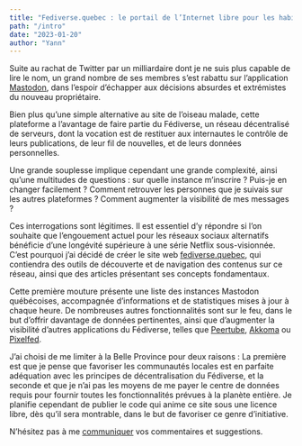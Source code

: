 ```yaml
---
title: "Fediverse.quebec : le portail de l’Internet libre pour les habitants de la Belle Province."
path: "/intro"
date: "2023-01-20"
author: "Yann"
---
```


Suite au rachat de Twitter par un milliardaire dont je ne suis plus capable de lire le nom, un grand nombre de ses membres s’est rabattu sur l’application [Mastodon](https://joinmastodon.org/fr), dans l’espoir d’échapper aux décisions absurdes et extrémistes du nouveau propriétaire.

Bien plus qu’une simple alternative au site de l’oiseau malade, cette plateforme a l’avantage de faire partie du Fédiverse, un réseau décentralisé de serveurs, dont la vocation est de restituer aux internautes le contrôle de leurs publications, de leur fil de nouvelles, et de leurs données personnelles.

Une grande souplesse implique cependant une grande complexité, ainsi qu’une multitudes de questions : sur quelle instance m’inscrire ? Puis-je en changer facilement ? Comment retrouver les personnes que je suivais sur les autres plateformes ? Comment augmenter la visibilité de mes messages ?

Ces interrogations sont légitimes. Il est essentiel d’y répondre si l’on souhaite que l’engouement actuel pour les réseaux sociaux alternatifs bénéficie d’une longévité supérieure à une série Netflix sous-visionnée.
C’est pourquoi j’ai décidé de créer le site web [fediverse.quebec](https://fediverse.quebec), qui contiendra des outils de découverte et de navigation des contenus sur ce réseau, ainsi que des articles présentant ses concepts fondamentaux.

Cette première mouture présente une liste des instances Mastodon québécoises, accompagnée d’informations et de statistiques mises à jour à chaque heure. De nombreuses autres fonctionnalités sont sur le feu, dans le but d’offrir davantage de données pertinentes, ainsi que d’augmenter la visibilité d’autres applications du Fédiverse, telles que [Peertube](https://joinpeertube.org/fr/), [Akkoma](https://akkoma.social/) ou [Pixelfed](https://pixelfed.org/).

J’ai choisi de me limiter à la Belle Province pour deux raisons : La première est que je pense que favoriser les communautés locales est en parfaite adéquation avec les principes de décentralisation du Fédiverse, et la seconde et que je n’ai pas les moyens de me payer le centre de données requis pour fournir toutes les fonctionnalités prévues à la planète entière. Je planifie cependant de publier le code qui anime ce site sous une licence libre, dès qu’il sera montrable, dans le but de favoriser ce genre d’initiative.

N’hésitez pas à me [communiquer](https://form.jotform.com/230093323011236) vos commentaires et suggestions.
